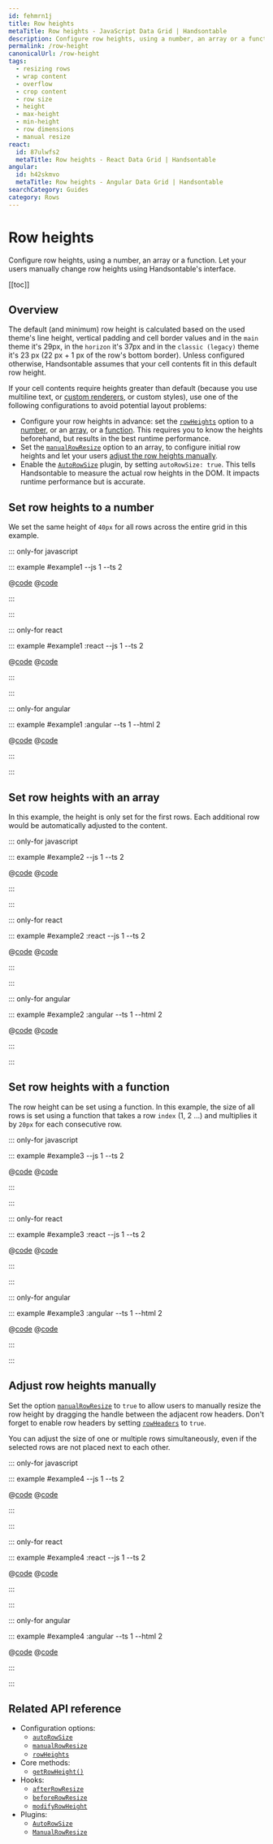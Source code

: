 ```yaml
---
id: fehmrn1j
title: Row heights
metaTitle: Row heights - JavaScript Data Grid | Handsontable
description: Configure row heights, using a number, an array or a function. Let your users manually change row heights using Handsontable's interface.
permalink: /row-height
canonicalUrl: /row-height
tags:
  - resizing rows
  - wrap content
  - overflow
  - crop content
  - row size
  - height
  - max-height
  - min-height
  - row dimensions
  - manual resize
react:
  id: 87ulwfs2
  metaTitle: Row heights - React Data Grid | Handsontable
angular:
  id: h42skmvo
  metaTitle: Row heights - Angular Data Grid | Handsontable
searchCategory: Guides
category: Rows
---
```


# Row heights

Configure row heights, using a number, an array or a function. Let your users manually change row heights using Handsontable's interface.

[[toc]]

## Overview

The default (and minimum) row height is calculated based on the used theme's line height, vertical padding and cell border values and in the `main` theme it's 29px, in the `horizon` it's 37px and in the `classic (legacy)` theme it's 23 px (22 px + 1 px of the row's bottom border). Unless configured otherwise, Handsontable assumes that your cell contents fit in this default row height.

If your cell contents require heights greater than default (because you use multiline text, or [custom renderers](@/guides/cell-functions/cell-renderer/cell-renderer.md), or custom styles), use one of the following configurations to avoid potential layout problems:
  - Configure your row heights in advance: set the [`rowHeights`](@/api/options.md#rowheights) option to a [number](#set-row-heights-to-a-number), or an [array](#set-row-heights-with-an-array), or a [function](#set-row-heights-with-a-function). This requires you to know the heights beforehand, but results in the best runtime performance.
  - Set the [`manualRowResize`](@/api/options.md#manualrowresize) option to an array, to configure initial row heights and let your users [adjust the row heights manually](#adjust-row-heights-manually).
  - Enable the [`AutoRowSize`](@/api/autoRowSize.md) plugin, by setting `autoRowSize: true`. This tells Handsontable to measure the actual row heights in the DOM. It impacts runtime performance but is accurate.

## Set row heights to a number

We set the same height of `40px` for all rows across the entire grid in this example.

::: only-for javascript

::: example #example1 --js 1 --ts 2

@[code](@/content/guides/rows/row-height/javascript/example1.js)
@[code](@/content/guides/rows/row-height/javascript/example1.ts)

:::

:::

::: only-for react

::: example #example1 :react --js 1 --ts 2

@[code](@/content/guides/rows/row-height/react/example1.jsx)
@[code](@/content/guides/rows/row-height/react/example1.tsx)

:::

:::

::: only-for angular

::: example #example1 :angular --ts 1 --html 2

@[code](@/content/guides/rows/row-height/angular/example1.ts)
@[code](@/content/guides/rows/row-height/angular/example1.html)

:::

:::

## Set row heights with an array

In this example, the height is only set for the first rows. Each additional row would be automatically adjusted to the content.

::: only-for javascript

::: example #example2 --js 1 --ts 2

@[code](@/content/guides/rows/row-height/javascript/example2.js)
@[code](@/content/guides/rows/row-height/javascript/example2.ts)

:::

:::

::: only-for react

::: example #example2 :react --js 1 --ts 2

@[code](@/content/guides/rows/row-height/react/example2.jsx)
@[code](@/content/guides/rows/row-height/react/example2.tsx)

:::

:::

::: only-for angular

::: example #example2 :angular --ts 1 --html 2

@[code](@/content/guides/rows/row-height/angular/example2.ts)
@[code](@/content/guides/rows/row-height/angular/example2.html)

:::

:::

## Set row heights with a function

The row height can be set using a function. In this example, the size of all rows is set using a function that takes a row `index` (1, 2 ...) and multiplies it by `20px` for each consecutive row.

::: only-for javascript

::: example #example3 --js 1 --ts 2

@[code](@/content/guides/rows/row-height/javascript/example3.js)
@[code](@/content/guides/rows/row-height/javascript/example3.ts)

:::

:::

::: only-for react

::: example #example3 :react --js 1 --ts 2

@[code](@/content/guides/rows/row-height/react/example3.jsx)
@[code](@/content/guides/rows/row-height/react/example3.tsx)

:::

:::

::: only-for angular

::: example #example3 :angular --ts 1 --html 2

@[code](@/content/guides/rows/row-height/angular/example3.ts)
@[code](@/content/guides/rows/row-height/angular/example3.html)

:::

:::

## Adjust row heights manually

Set the option [`manualRowResize`](@/api/options.md#manualrowresize) to `true` to allow users to manually resize the row height by dragging the handle between the adjacent row headers. Don't forget to enable row headers by setting [`rowHeaders`](@/api/options.md#rowheaders) to `true`.

You can adjust the size of one or multiple rows simultaneously, even if the selected rows are not placed next to each other.

::: only-for javascript

::: example #example4 --js 1 --ts 2

@[code](@/content/guides/rows/row-height/javascript/example4.js)
@[code](@/content/guides/rows/row-height/javascript/example4.ts)

:::

:::

::: only-for react

::: example #example4 :react --js 1 --ts 2

@[code](@/content/guides/rows/row-height/react/example4.jsx)
@[code](@/content/guides/rows/row-height/react/example4.tsx)

:::

:::

::: only-for angular

::: example #example4 :angular --ts 1 --html 2

@[code](@/content/guides/rows/row-height/angular/example4.ts)
@[code](@/content/guides/rows/row-height/angular/example4.html)

:::

:::

## Related API reference

- Configuration options:
  - [`autoRowSize`](@/api/options.md#autorowsize)
  - [`manualRowResize`](@/api/options.md#manualrowresize)
  - [`rowHeights`](@/api/options.md#rowheights)
- Core methods:
  - [`getRowHeight()`](@/api/core.md#getrowheight)
- Hooks:
  - [`afterRowResize`](@/api/hooks.md#afterrowresize)
  - [`beforeRowResize`](@/api/hooks.md#beforerowresize)
  - [`modifyRowHeight`](@/api/hooks.md#modifyrowheight)
- Plugins:
  - [`AutoRowSize`](@/api/autoRowSize.md)
  - [`ManualRowResize`](@/api/manualRowResize.md)
